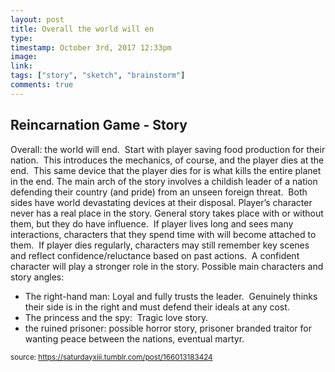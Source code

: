 ```yaml
---
layout: post
title: Overall the world will en
type: 
timestamp: October 3rd, 2017 12:33pm
image: 
link: 
tags: ["story", "sketch", "brainstorm"]
comments: true
---
```

## Reincarnation Game - Story ##
Overall: the world will end.  Start with player saving food production for their nation.  This introduces the mechanics, of course, and the player dies at the end.  This same device that the player dies for is what kills the entire planet in the end.
The main arch of the story involves a childish leader of a nation defending their country (and pride) from an unseen foreign threat.  Both sides have world devastating devices at their disposal.
Player’s character never has a real place in the story. General story takes place with or without them, but they do have influence.  If player lives long and sees many interactions, characters that they spend time with will become attached to them.  If player dies regularly, characters may still remember key scenes and reflect confidence/reluctance based on past actions.  A confident character will play a stronger role in the story.
Possible main characters and story angles:
<ul><li>The right-hand man: Loyal and fully trusts the leader.  Genuinely thinks their side is in the right and must defend their ideals at any cost.<br/></li><li>The princess and the spy:  Tragic love story.</li><li>the ruined prisoner: possible horror story, prisoner branded traitor for wanting peace between the nations, eventual martyr.</li></ul>
  
<small>source: https://saturdayxiii.tumblr.com/post/166013183424</small>